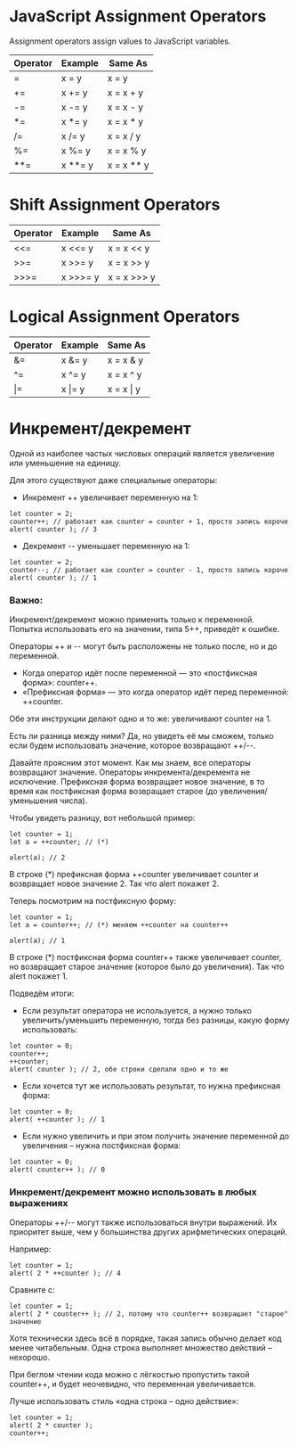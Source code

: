 # JavaScript Assignment Operators

Assignment operators assign values to JavaScript variables.

| Operator | Example   | Same As      |
| -------- | --------- | ------------ |
| =        | x = y     | x = y        |
| +=       | x += y    | x = x + y    |
| -=       | x -= y    | x = x - y    |
| \*=      | x \*= y   | x = x \* y   |
| /=       | x /= y    | x = x / y    |
| %=       | x %= y    | x = x % y    |
| \*\*=    | x \*\*= y | x = x \*\* y |

# Shift Assignment Operators

| Operator | Example  | Same As     |
| -------- | -------- | ----------- |
| <<=      | x <<= y  | x = x << y  |
| >>=      | x >>= y  | x = x >> y  |
| >>>=     | x >>>= y | x = x >>> y |

# Logical Assignment Operators

| Operator | Example | Same As    |
| -------- | ------- | ---------- |
| &=       | x &= y  | x = x & y  |
| ^=       | x ^= y  | x = x ^ y  |
| \|=      | x \|= y | x = x \| y |

# Инкремент/декремент

Одной из наиболее частых числовых операций является увеличение или уменьшение на единицу.

Для этого существуют даже специальные операторы:

- Инкремент ++ увеличивает переменную на 1:

```
let counter = 2;
counter++; // работает как counter = counter + 1, просто запись короче
alert( counter ); // 3
```

- Декремент -- уменьшает переменную на 1:

```
let counter = 2;
counter--; // работает как counter = counter - 1, просто запись короче
alert( counter ); // 1
```

### Важно:

Инкремент/декремент можно применить только к переменной. Попытка использовать его на значении, типа 5++, приведёт к ошибке.

Операторы ++ и -- могут быть расположены не только после, но и до переменной.

- Когда оператор идёт после переменной — это «постфиксная форма»: counter++.
- «Префиксная форма» — это когда оператор идёт перед переменной: ++counter.

Обе эти инструкции делают одно и то же: увеличивают counter на 1.

Есть ли разница между ними? Да, но увидеть её мы сможем, только если будем использовать значение, которое возвращают ++/--.

Давайте проясним этот момент. Как мы знаем, все операторы возвращают значение. Операторы инкремента/декремента не исключение. Префиксная форма возвращает новое значение, в то время как постфиксная форма возвращает старое (до увеличения/уменьшения числа).

Чтобы увидеть разницу, вот небольшой пример:

```
let counter = 1;
let a = ++counter; // (*)

alert(a); // 2
```

В строке (\*) префиксная форма ++counter увеличивает counter и возвращает новое значение 2. Так что alert покажет 2.

Теперь посмотрим на постфиксную форму:

```
let counter = 1;
let a = counter++; // (*) меняем ++counter на counter++

alert(a); // 1
```

В строке (\*) постфиксная форма counter++ также увеличивает counter, но возвращает старое значение (которое было до увеличения). Так что alert покажет 1.

Подведём итоги:

- Если результат оператора не используется, а нужно только увеличить/уменьшить переменную, тогда без разницы, какую форму использовать:

```
let counter = 0;
counter++;
++counter;
alert( counter ); // 2, обе строки сделали одно и то же
```

- Если хочется тут же использовать результат, то нужна префиксная форма:

```
let counter = 0;
alert( ++counter ); // 1
```

- Если нужно увеличить и при этом получить значение переменной до увеличения – нужна постфиксная форма:

```
let counter = 0;
alert( counter++ ); // 0
```

### Инкремент/декремент можно использовать в любых выражениях

Операторы ++/-- могут также использоваться внутри выражений. Их приоритет выше, чем у большинства других арифметических операций.

Например:

```
let counter = 1;
alert( 2 * ++counter ); // 4
```

Сравните с:

```
let counter = 1;
alert( 2 * counter++ ); // 2, потому что counter++ возвращает "старое" значение
```

Хотя технически здесь всё в порядке, такая запись обычно делает код менее читабельным. Одна строка выполняет множество действий – нехорошо.

При беглом чтении кода можно с лёгкостью пропустить такой counter++, и будет неочевидно, что переменная увеличивается.

Лучше использовать стиль «одна строка – одно действие»:

```
let counter = 1;
alert( 2 * counter );
counter++;
```
